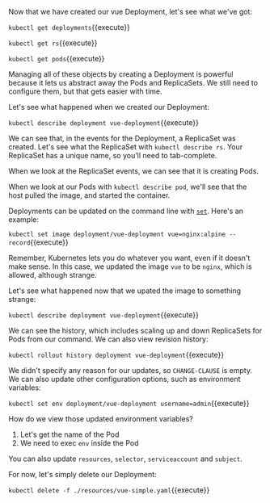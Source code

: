 Now that we have created our vue Deployment, let's see what we've got:

`kubectl get deployments`{{execute}}

`kubectl get rs`{{execute}}

`kubectl get pods`{{execute}}

Managing all of these objects by creating a Deployment is powerful because it lets us abstract away the Pods and ReplicaSets. We still need to configure them, but that gets easier with time.

Let's see what happened when we created our Deployment:

`kubectl describe deployment vue-deployment`{{execute}}

We can see that, in the events for the Deployment, a ReplicaSet was created. Let's see what the ReplicaSet with `kubectl describe rs`. Your ReplicaSet has a unique name, so you'll need to tab-complete.

When we look at the ReplicaSet events, we can see that it is creating Pods.

When we look at our Pods with `kubectl describe pod`, we'll see that the host pulled the image, and started the container.

Deployments can be updated on the command line with [`set`](https://kubernetes.io/docs/reference/generated/kubectl/kubectl-commands#set). Here's an example:

`kubectl set image deployment/vue-deployment vue=nginx:alpine --record`{{execute}}

Remember, Kubernetes lets you do whatever you want, even if it doesn't make sense. In this case, we updated the image `vue` to be `nginx`, which is allowed, although strange.

Let's see what happened now that we upated the image to something strange:

`kubectl describe deployment vue-deployment`{{execute}}

We can see the history, which includes scaling up and down ReplicaSets for Pods from our command. We can also view revision history:

`kubectl rollout history deployment vue-deployment`{{execute}}

We didn't specify any reason for our updates, so `CHANGE-CLAUSE` is empty. We can also update other configuration options, such as environment variables:

`kubectl set env deployment/vue-deployment username=admin`{{execute}}

How do we view those updated environment variables?

1. Let's get the name of the Pod
2. We need to exec `env` inside the Pod

You can also update `resources`, `selector`, `serviceaccount` and `subject`.

For now, let's simply delete our Deployment:

`kubectl delete -f ./resources/vue-simple.yaml`{{execute}}
